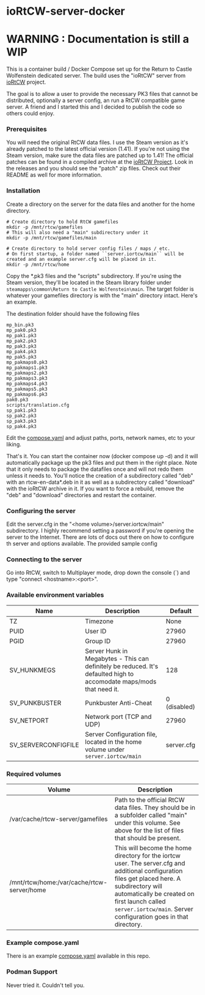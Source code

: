 # ioRtCW-server-docker

# **WARNING : Documentation is still a WIP**

This is a container build / Docker Compose set up for the Return to Castle Wolfenstein dedicated server. The build uses the "ioRtCW" server from [ioRtCW](https://github.com/iortcw/iortcw) project.

The goal is to allow a user to provide the necessary PK3 files that cannot be distributed, optionally a server config, an run a RtCW compatible game server. A friend and I started this and I decided to publish the code so others could enjoy.

### Prerequisites

You will need the original RtCW data files. I use the Steam version as it's already patched to the latest official version (1.41). If you're not using the Steam version, make sure the data files are patched up to 1.41! The official patches can be found in a compiled archive at the [ioRtCW Project](https://github.com/iortcw/iortcw). Look in the releases and you should see the "patch" zip files. Check out their README as well for more information.

### Installation

Create a directory on the server for the data files and another for the home directory.

```
# Create directory to hold RtCW gamefiles
mkdir -p /mnt/rtcw/gamefiles
# This will also need a "main" subdirectory under it
mkdir -p /mnt/rtcw/gamefiles/main

# Create directory to hold server config files / maps / etc.
# On first startup, a folder named ``server.iortcw/main`` will be created and an example server.cfg will be placed in it.
mkdir -p /mnt/rtcw/home
```

Copy the *.pk3 files and the "scripts" subdirectory. If you're using the Steam version, they'll be located in the Steam library folder under ``steamapps\common\Return to Castle Wolfenstein\main``. The target folder is whatever your gamefiles directory is with the "main" directory intact. Here's an example.

The destination folder should have the following files
```
mp_bin.pk3
mp_pak0.pk3
mp_pak1.pk3
mp_pak2.pk3
mp_pak3.pk3
mp_pak4.pk3
mp_pak5.pk3
mp_pakmaps0.pk3
mp_pakmaps1.pk3
mp_pakmaps2.pk3
mp_pakmaps3.pk3
mp_pakmaps4.pk3
mp_pakmaps5.pk3
mp_pakmaps6.pk3
pak0.pk3
scripts/translation.cfg
sp_pak1.pk3
sp_pak2.pk3
sp_pak3.pk3
sp_pak4.pk3
```

Edit the [compose.yaml](compose.yaml) and adjust paths, ports, network names, etc to your liking.

That's it. You can start the container now (docker compose up -d) and it will automatically package up the pk3 files and put them in the right place. Note that it only needs to package the datafiles once and will not redo them unless it needs to. You'll notice the creation of a subdirectory called "deb" with an rtcw-en-data*.deb in it as well as a subdirectory called "download" with the ioRtCW archive in it. If you want to force a rebuild, remove the "deb" and "download" directories and restart the container.

### Configuring the server

Edit the server.cfg in the "\<home volume\>/server.iortcw/main" subdirectory. I highly recommend setting a password if you're opening the server to the Internet. There are lots of docs out there on how to configure th server and options available. The provided sample config 

### Connecting to the server

Go into RtCW, switch to Multiplayer mode, drop down the console (`) and type "connect \<hostname\>:\<port\>".

### Available environment variables

| Name | Description | Default |
| --- | --- | --- |
| TZ | Timezone | None |
| PUID | User ID | 27960 |
| PGID | Group ID | 27960 |
| SV_HUNKMEGS | Server Hunk in Megabytes - This can definitely be reduced. It's defaulted high to accomodate maps/mods that need it. | 128 |
| SV_PUNKBUSTER | Punkbuster Anti-Cheat | 0 (disabled) |
| SV_NETPORT | Network port (TCP and UDP) | 27960 |
| SV_SERVERCONFIGFILE | Server Configuration file, located in the home volume under ``server.iortcw/main`` | server.cfg |

### Required volumes

| Volume | Description |
| --- | --- |
| /var/cache/rtcw-server/gamefiles | Path to the official RtCW data files. They should be in a subfolder called "main" under this volume. See above for the list of files that should be present. |
| /mnt/rtcw/home:/var/cache/rtcw-server/home | This will become the home directory for the iortcw user. The server.cfg and additional configuration files get placed here. A subdirectory will automatically be created on first launch called ``server.iortcw/main``. Server configuration goes in that directory. |

### Example compose.yaml

There is an example [compose.yaml](compose.yaml) available in this repo.

### Podman Support

Never tried it. Couldn't tell you.